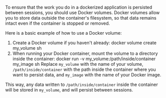 To ensure that the work you do in a dockerized application is persisted between sessions, you should use Docker volumes. Docker volumes allow you to store data outside the container's filesystem, so that data remains intact even if the container is stopped or removed.

Here is a basic example of how to use a Docker volume:

1. Create a Docker volume if you haven't already:
   docker volume create my_volume
   sh
2. When running your Docker container, mount the volume to a directory inside the container:
   docker run -v my_volume:/path/inside/container my_image
   sh
   Replace `my_volume` with the name of your volume, `/path/inside/container` with the path inside the container where you want to persist data, and `my_image` with the name of your Docker image.

This way, any data written to `/path/inside/container` inside the container will be stored in `my_volume`, and will persist between sessions.